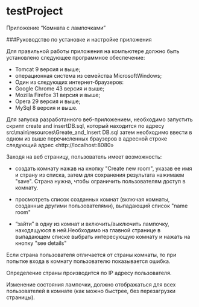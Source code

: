 # testProject

Приложение “Комната с лампочками”

###Руководство по установке и настройке приложения

Для правильной работы приложения на компьютере должно быть установлено следующее программное обеспечение:
* Tomcat 9 версия и выше;
* операционная система из семейства MicrosoftWindows;
* Один из следующих интернет-браузеров:
* Google Chrome 43 версия и выше;
* Mozilla Firefox 31 версия и выше;
* Opera 29 версия и выше;
* MySql 8 версия и выше.

Для запуска разработанного веб-приложением, необходимо запустить скрипт сreate and insertDB.sql,
который находится по адресу src\main\resources\Greate_and_Insert DB.sql затем необходимо ввести в одном из выше перечисленных браузеров в адресной строке следующий адрес «http://localhost:8080» 

Заходя на веб страницу, пользователь имеет возможность:

- создать комнату нажав на кнопку "Create new room", указав ее имя и страну из списка, затем для сохранения результата нажимаем "save". Страна нужна, чтобы ограничить пользователям доступ в комнату.

- просмотреть список созданных комнат (включая комнаты, созданные другими пользователями), выпадающий список "name room"

- “зайти” в одну из комнат и включить/выключить лампочку, находящуюся в ней.Необходимо на главной странице в выпадающем списке выбрать интересующую комнату и нажать на кнопку "see details"

 Если страна пользователя отличается от страны комнаты, то при попытке входа в комнату пользователю показывается ошибка.

Определение страны производится по IP адресу пользователя.

Изменение состояния лампочки, должно отображаться для всех пользователей в комнате (как можно быстрее, без перезагрузки страницы).


 

